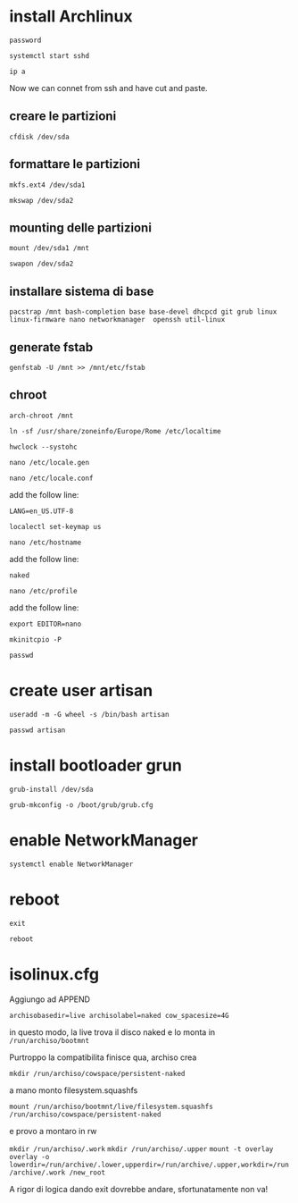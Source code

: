 # install Archlinux

```password```

```systemctl start sshd```

```ip a```

Now we can connet from ssh and have cut and paste.

## creare le partizioni

```cfdisk /dev/sda```

## formattare le partizioni

```mkfs.ext4 /dev/sda1```

```mkswap /dev/sda2```

## mounting delle partizioni

```mount /dev/sda1 /mnt```

```swapon /dev/sda2```

## installare sistema di base 

```pacstrap /mnt bash-completion base base-devel dhcpcd git grub linux linux-firmware nano networkmanager  openssh util-linux```

## generate fstab

```genfstab -U /mnt >> /mnt/etc/fstab```

## chroot

```arch-chroot /mnt```

```ln -sf /usr/share/zoneinfo/Europe/Rome /etc/localtime```

```hwclock --systohc```

```nano /etc/locale.gen```

```nano /etc/locale.conf```

add the follow line:

```LANG=en_US.UTF-8```

```localectl set-keymap us```

```nano /etc/hostname```

add the follow line:

```naked```

```nano /etc/profile```

add the follow line:

```export EDITOR=nano```

```mkinitcpio -P```

```passwd```

# create user artisan

```useradd -m -G wheel -s /bin/bash artisan```

```passwd artisan```

# install bootloader grun

```grub-install /dev/sda```

```grub-mkconfig -o /boot/grub/grub.cfg```

# enable NetworkManager

```systemctl enable NetworkManager```


# reboot

```exit```

```reboot```

# isolinux.cfg
Aggiungo ad APPEND

```archisobasedir=live archisolabel=naked cow_spacesize=4G```

in questo modo, la live trova il disco naked e lo monta in
```/run/archiso/bootmnt```

Purtroppo la compatibilita finisce qua, archiso crea 

```mkdir /run/archiso/cowspace/persistent-naked```

a mano monto filesystem.squashfs 

```mount /run/archiso/bootmnt/live/filesystem.squashfs /run/archiso/cowspace/persistent-naked```

e provo a montaro in rw

```mkdir /run/archiso/.work```
```mkdir /run/archiso/.upper```
```mount -t overlay overlay -o lowerdir=/run/archive/.lower,upperdir=/run/archive/.upper,workdir=/run/archive/.work /new_root```

A rigor di logica dando exit dovrebbe andare, sfortunatamente non va!

